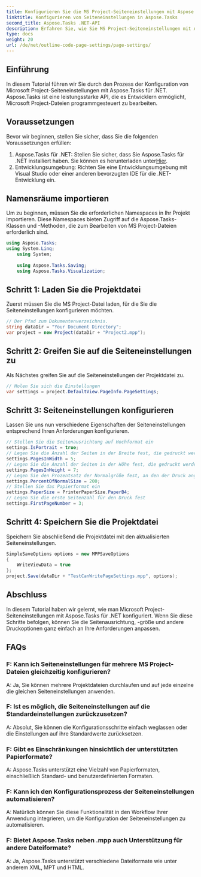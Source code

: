 ```yaml
---
title: Konfigurieren Sie die MS Project-Seiteneinstellungen mit Aspose.Tasks
linktitle: Konfigurieren von Seiteneinstellungen in Aspose.Tasks
second_title: Aspose.Tasks .NET-API
description: Erfahren Sie, wie Sie MS Project-Seiteneinstellungen mit Aspose.Tasks für .NET konfigurieren. Passen Sie Ausrichtung, Größe und mehr mit einfachen Schritten an.
type: docs
weight: 20
url: /de/net/outline-code-page-settings/page-settings/
---
```

## Einführung
In diesem Tutorial führen wir Sie durch den Prozess der Konfiguration von Microsoft Project-Seiteneinstellungen mit Aspose.Tasks für .NET. Aspose.Tasks ist eine leistungsstarke API, die es Entwicklern ermöglicht, Microsoft Project-Dateien programmgesteuert zu bearbeiten.
## Voraussetzungen
Bevor wir beginnen, stellen Sie sicher, dass Sie die folgenden Voraussetzungen erfüllen:
1.  Aspose.Tasks für .NET: Stellen Sie sicher, dass Sie Aspose.Tasks für .NET installiert haben. Sie können es herunterladen unter[Hier](https://releases.aspose.com/tasks/net/).
2. Entwicklungsumgebung: Richten Sie eine Entwicklungsumgebung mit Visual Studio oder einer anderen bevorzugten IDE für die .NET-Entwicklung ein.

## Namensräume importieren
Um zu beginnen, müssen Sie die erforderlichen Namespaces in Ihr Projekt importieren. Diese Namespaces bieten Zugriff auf die Aspose.Tasks-Klassen und -Methoden, die zum Bearbeiten von MS Project-Dateien erforderlich sind.
```csharp
using Aspose.Tasks;
using System.Linq;
    using System;
    
    using Aspose.Tasks.Saving;
    using Aspose.Tasks.Visualization;
```
## Schritt 1: Laden Sie die Projektdatei
Zuerst müssen Sie die MS Project-Datei laden, für die Sie die Seiteneinstellungen konfigurieren möchten.
```csharp
// Der Pfad zum Dokumentenverzeichnis.
string dataDir = "Your Document Directory";
var project = new Project(dataDir + "Project2.mpp");
```
## Schritt 2: Greifen Sie auf die Seiteneinstellungen zu
Als Nächstes greifen Sie auf die Seiteneinstellungen der Projektdatei zu.
```csharp
// Holen Sie sich die Einstellungen
var settings = project.DefaultView.PageInfo.PageSettings;
```
## Schritt 3: Seiteneinstellungen konfigurieren
Lassen Sie uns nun verschiedene Eigenschaften der Seiteneinstellungen entsprechend Ihren Anforderungen konfigurieren.
```csharp
// Stellen Sie die Seitenausrichtung auf Hochformat ein
settings.IsPortrait = true;
// Legen Sie die Anzahl der Seiten in der Breite fest, die gedruckt werden sollen
settings.PagesInWidth = 5;
// Legen Sie die Anzahl der Seiten in der Höhe fest, die gedruckt werden sollen
settings.PagesInHeight = 7;
// Legen Sie den Prozentsatz der Normalgröße fest, an den der Druck angepasst werden soll
settings.PercentOfNormalSize = 200;
// Stellen Sie das Papierformat ein
settings.PaperSize = PrinterPaperSize.PaperB4;
// Legen Sie die erste Seitenzahl für den Druck fest
settings.FirstPageNumber = 3;
```
## Schritt 4: Speichern Sie die Projektdatei
Speichern Sie abschließend die Projektdatei mit den aktualisierten Seiteneinstellungen.
```csharp
SimpleSaveOptions options = new MPPSaveOptions
{
    WriteViewData = true
};
project.Save(dataDir + "TestCanWritePageSettings.mpp", options);
```

## Abschluss
In diesem Tutorial haben wir gelernt, wie man Microsoft Project-Seiteneinstellungen mit Aspose.Tasks für .NET konfiguriert. Wenn Sie diese Schritte befolgen, können Sie die Seitenausrichtung, -größe und andere Druckoptionen ganz einfach an Ihre Anforderungen anpassen.

## FAQs
### F: Kann ich Seiteneinstellungen für mehrere MS Project-Dateien gleichzeitig konfigurieren?
A: Ja, Sie können mehrere Projektdateien durchlaufen und auf jede einzelne die gleichen Seiteneinstellungen anwenden.
### F: Ist es möglich, die Seiteneinstellungen auf die Standardeinstellungen zurückzusetzen?
A: Absolut, Sie können die Konfigurationsschritte einfach weglassen oder die Einstellungen auf ihre Standardwerte zurücksetzen.
### F: Gibt es Einschränkungen hinsichtlich der unterstützten Papierformate?
A: Aspose.Tasks unterstützt eine Vielzahl von Papierformaten, einschließlich Standard- und benutzerdefinierten Formaten.
### F: Kann ich den Konfigurationsprozess der Seiteneinstellungen automatisieren?
A: Natürlich können Sie diese Funktionalität in den Workflow Ihrer Anwendung integrieren, um die Konfiguration der Seiteneinstellungen zu automatisieren.
### F: Bietet Aspose.Tasks neben .mpp auch Unterstützung für andere Dateiformate?
A: Ja, Aspose.Tasks unterstützt verschiedene Dateiformate wie unter anderem XML, MPT und HTML.